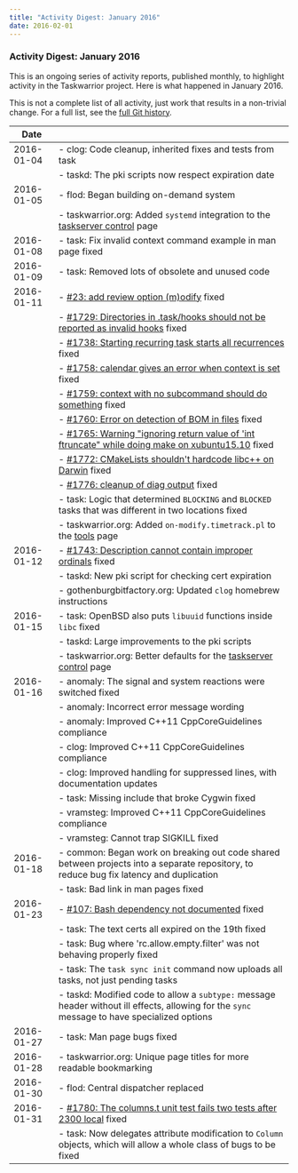 ```yaml
---
title: "Activity Digest: January 2016"
date: 2016-02-01
---
```


### Activity Digest: January 2016 

This is an ongoing series of activity reports, published monthly, to highlight activity in the Taskwarrior project.
Here is what happened in January 2016.

This is not a complete list of all activity, just work that results in a non-trivial change.
For a full list, see the [full Git history](https://github.com/GothenburgBitFactory/taskwarrior/commits/v2.5.1).

| Date       |                                                                                                                                                                      | 
|------------|----------------------------------------------------------------------------------------------------------------------------------------------------------------------|
| 2016-01-04 | - clog: Code cleanup, inherited fixes and tests from task                                                                                                            |
|            | - taskd: The pki scripts now respect expiration date                                                                                                                 |
| 2016-01-05 | - flod: Began building on-demand system                                                                                                                              |
|            | - taskwarrior.org: Added `systemd` integration to the [taskserver control](../../docs/taskserver/control/) page                                                      |
| 2016-01-08 | - task: Fix invalid context command example in man page fixed                                                                                                        |
| 2016-01-09 | - task: Removed lots of obsolete and unused code                                                                                                                     |
| 2016-01-11 | - [#23: add review option (m)odify](https://github.com/GothenburgBitFactory/taskshell/issues/23) fixed                                                               |
|            | - [#1729: Directories in .task/hooks should not be reported as invalid hooks](https://github.com/GothenburgBitFactory/taskwarrior/issues/1729) fixed                 |
|            | - [#1738: Starting recurring task starts all recurrences](https://github.com/GothenburgBitFactory/taskwarrior/issues/1738) fixed                                     |
|            | - [#1758: calendar gives an error when context is set](https://github.com/GothenburgBitFactory/taskwarrior/issues/1758) fixed                                        |
|            | - [#1759: context with no subcommand should do something](https://github.com/GothenburgBitFactory/taskwarrior/issues/1759) fixed                                     |
|            | - [#1760: Error on detection of BOM in files](https://github.com/GothenburgBitFactory/taskwarrior/issues/1760) fixed                                                 |
|            | - [#1765: Warning "ignoring return value of 'int ftruncate" while doing make on xubuntu15.10](https://github.com/GothenburgBitFactory/taskwarrior/issues/1765) fixed |
|            | - [#1772: CMakeLists shouldn't hardcode libc++ on Darwin](https://github.com/GothenburgBitFactory/taskwarrior/issues/1772) fixed                                     |
|            | - [#1776: cleanup of diag output](https://github.com/GothenburgBitFactory/taskwarrior/issues/1776) fixed                                                             |
|            | - task: Logic that determined `BLOCKING` and `BLOCKED` tasks that was different in two locations fixed                                                               |
|            | - taskwarrior.org: Added `on-modify.timetrack.pl` to the [tools](../../tools/) page                                                                                  |
| 2016-01-12 | - [#1743: Description cannot contain improper ordinals](https://github.com/GothenburgBitFactory/taskwarrior/issues/1743) fixed                                       |
|            | - taskd: New pki script for checking cert expiration                                                                                                                 |
|            | - gothenburgbitfactory.org: Updated `clog` homebrew instructions                                                                                                     |
| 2016-01-15 | - task: OpenBSD also puts `libuuid` functions inside `libc` fixed                                                                                                    |
|            | - taskd: Large improvements to the pki scripts                                                                                                                       |
|            | - taskwarrior.org: Better defaults for the [taskserver control](../../docs/taskserver/control/) page                                                                 |
| 2016-01-16 | - anomaly: The signal and system reactions were switched fixed                                                                                                       |
|            | - anomaly: Incorrect error message wording                                                                                                                           |
|            | - anomaly: Improved C++11 CppCoreGuidelines compliance                                                                                                               |
|            | - clog: Improved C++11 CppCoreGuidelines compliance                                                                                                                  |
|            | - clog: Improved handling for suppressed lines, with documentation updates                                                                                           |
|            | - task: Missing include that broke Cygwin fixed                                                                                                                      |
|            | - vramsteg: Improved C++11 CppCoreGuidelines compliance                                                                                                              |
|            | - vramsteg: Cannot trap SIGKILL fixed                                                                                                                                |
| 2016-01-18 | - common: Began work on breaking out code shared between projects into a separate repository, to reduce bug fix latency and duplication                              |
|            | - task: Bad link in man pages fixed                                                                                                                                  |
| 2016-01-23 | - [#107: Bash dependency not documented](https://github.com/GothenburgBitFactory/taskserver/issues/107) fixed                                                        |
|            | - task: The text certs all expired on the 19th fixed                                                                                                                 |
|            | - task: Bug where 'rc.allow.empty.filter' was not behaving properly fixed                                                                                            |
|            | - task: The `task sync init` command now uploads all tasks, not just pending tasks                                                                                   |
|            | - taskd: Modified code to allow a `subtype:` message header without ill effects, allowing for the `sync` message to have specialized options                         |
| 2016-01-27 | - task: Man page bugs fixed                                                                                                                                          |
| 2016-01-28 | - taskwarrior.org: Unique page titles for more readable bookmarking                                                                                                  |
| 2016-01-30 | - flod: Central dispatcher replaced                                                                                                                                  |
| 2016-01-31 | - [#1780: The columns.t unit test fails two tests after 2300 local](https://github.com/GothenburgBitFactory/taskwarrior/issues/1780) fixed                           |
|            | - task: Now delegates attribute modification to `Column` objects, which will allow a whole class of bugs to be fixed                                                 |
